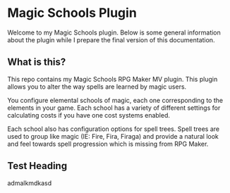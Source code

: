 # Magic Schools Plugin
Welcome to my Magic Schools plugin.  Below is some general information about the plugin while I prepare the final version of this documentation.


## What is this?
This repo contains my Magic Schools RPG Maker MV plugin.  This plugin allows you to alter the way spells are learned by magic users.


You configure elemental schools of magic, each one corresponding to the elements in your game.  Each school has a variety of different settings for calculating costs if you have one cost systems enabled.

Each school also has configuration options for spell trees.  Spell trees are used to group like magic (IE: Fire, Fira, Firaga) and provide a natural look and feel towards spell progression which is missing from RPG Maker.

## Test Heading

admalkmdkasd